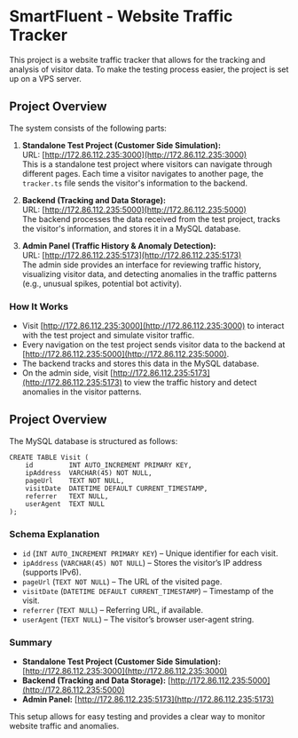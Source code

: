 # SmartFluent - Website Traffic Tracker

This project is a website traffic tracker that allows for the tracking and analysis of visitor data. To make the testing process easier, the project is set up on a VPS server.

## Project Overview

The system consists of the following parts:

1. **Standalone Test Project (Customer Side Simulation):**  
   URL: [http://172.86.112.235:3000](http://172.86.112.235:3000)  
   This is a standalone test project where visitors can navigate through different pages. Each time a visitor navigates to another page, the `tracker.ts` file sends the visitor's information to the backend.

2. **Backend (Tracking and Data Storage):**  
   URL: [http://172.86.112.235:5000](http://172.86.112.235:5000)  
   The backend processes the data received from the test project, tracks the visitor's information, and stores it in a MySQL database.

3. **Admin Panel (Traffic History & Anomaly Detection):**  
   URL: [http://172.86.112.235:5173](http://172.86.112.235:5173)  
   The admin side provides an interface for reviewing traffic history, visualizing visitor data, and detecting anomalies in the traffic patterns (e.g., unusual spikes, potential bot activity).

### How It Works

- Visit [http://172.86.112.235:3000](http://172.86.112.235:3000) to interact with the test project and simulate visitor traffic.
- Every navigation on the test project sends visitor data to the backend at [http://172.86.112.235:5000](http://172.86.112.235:5000).
- The backend tracks and stores this data in the MySQL database.
- On the admin side, visit [http://172.86.112.235:5173](http://172.86.112.235:5173) to view the traffic history and detect anomalies in the visitor patterns.

## Project Overview

The MySQL database is structured as follows:

```
CREATE TABLE Visit (
    id         INT AUTO_INCREMENT PRIMARY KEY,
    ipAddress  VARCHAR(45) NOT NULL,
    pageUrl    TEXT NOT NULL,
    visitDate  DATETIME DEFAULT CURRENT_TIMESTAMP,
    referrer   TEXT NULL,
    userAgent  TEXT NULL
);
```

### Schema Explanation

- `id` (`INT AUTO_INCREMENT PRIMARY KEY`) – Unique identifier for each visit.
- `ipAddress` (`VARCHAR(45) NOT NULL`) – Stores the visitor’s IP address (supports IPv6).
- `pageUrl` (`TEXT NOT NULL`) – The URL of the visited page.
- `visitDate` (`DATETIME DEFAULT CURRENT_TIMESTAMP`) – Timestamp of the visit.
- `referrer` (`TEXT NULL`) – Referring URL, if available.
- `userAgent` (`TEXT NULL`) – The visitor’s browser user-agent string.

### Summary

- **Standalone Test Project (Customer Side Simulation):** [http://172.86.112.235:3000](http://172.86.112.235:3000)
- **Backend (Tracking and Data Storage):** [http://172.86.112.235:5000](http://172.86.112.235:5000)
- **Admin Panel:** [http://172.86.112.235:5173](http://172.86.112.235:5173)

This setup allows for easy testing and provides a clear way to monitor website traffic and anomalies.